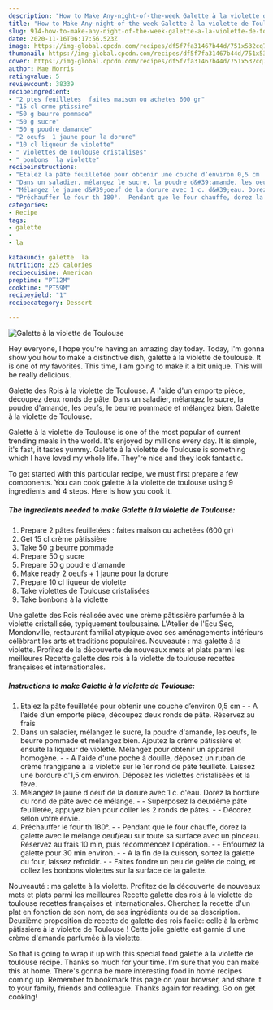```yaml
---
description: "How to Make Any-night-of-the-week Galette à la violette de Toulouse"
title: "How to Make Any-night-of-the-week Galette à la violette de Toulouse"
slug: 914-how-to-make-any-night-of-the-week-galette-a-la-violette-de-toulouse
date: 2020-11-16T06:17:56.523Z
image: https://img-global.cpcdn.com/recipes/df5f7fa31467b44d/751x532cq70/galette-a-la-violette-de-toulouse-photo-principale-de-la-recette.jpg
thumbnail: https://img-global.cpcdn.com/recipes/df5f7fa31467b44d/751x532cq70/galette-a-la-violette-de-toulouse-photo-principale-de-la-recette.jpg
cover: https://img-global.cpcdn.com/recipes/df5f7fa31467b44d/751x532cq70/galette-a-la-violette-de-toulouse-photo-principale-de-la-recette.jpg
author: Mae Morris
ratingvalue: 5
reviewcount: 38339
recipeingredient:
- "2 ptes feuilletes  faites maison ou achetes 600 gr"
- "15 cl crme ptissire"
- "50 g beurre pommade"
- "50 g sucre"
- "50 g poudre damande"
- "2 oeufs  1 jaune pour la dorure"
- "10 cl liqueur de violette"
- " violettes de Toulouse cristalises"
- " bonbons  la violette"
recipeinstructions:
- "Etalez la pâte feuilletée pour obtenir une couche d’environ 0,5 cm  A l’aide d’un emporte pièce, découpez deux ronds de pâte. Réservez au frais"
- "Dans un saladier, mélangez le sucre, la poudre d&#39;amande, les oeufs, le beurre pommade et mélangez bien. Ajoutez la crème pâtissière et ensuite la liqueur de violette. Mélangez pour obtenir un appareil homogène.  A l&#39;aide d&#39;une poche à douille, déposez un ruban de crème frangipane à la violette sur le 1er rond de pâte feuilleté. Laissez une bordure d&#39;1,5 cm environ. Déposez les violettes cristalisées et la fève."
- "Mélangez le jaune d&#39;oeuf de la dorure avec 1 c. d&#39;eau. Dorez la bordure du rond de pâte avec ce mélange.  Superposez la deuxième pâte feuilletée, appuyez bien pour coller les 2 ronds de pâtes.  Décorez selon votre envie."
- "Préchauffer le four th 180°.  Pendant que le four chauffe, dorez la galette avec le mélange oeuf/eau sur toute sa surface avec un pinceau. Réservez au frais 10 min, puis recommencez l&#39;opération.  Enfournez la galette pour 30 min environ.  A la fin de la cuisson, sortez la galette du four, laissez refroidir.  Faites fondre un peu de gelée de coing, et collez les bonbons violettes sur la surface de la galette."
categories:
- Recipe
tags:
- galette
- 
- la

katakunci: galette  la 
nutrition: 225 calories
recipecuisine: American
preptime: "PT12M"
cooktime: "PT59M"
recipeyield: "1"
recipecategory: Dessert

---
```



![Galette à la violette de Toulouse](https://img-global.cpcdn.com/recipes/df5f7fa31467b44d/751x532cq70/galette-a-la-violette-de-toulouse-photo-principale-de-la-recette.jpg)

Hey everyone, I hope you're having an amazing day today. Today, I'm gonna show you how to make a distinctive dish, galette à la violette de toulouse. It is one of my favorites. This time, I am going to make it a bit unique. This will be really delicious.

Galette des Rois à la violette de Toulouse. A l&#39;aide d&#39;un emporte pièce, découpez deux ronds de pâte. Dans un saladier, mélangez le sucre, la poudre d&#39;amande, les oeufs, le beurre pommade et mélangez bien. Galette à la violette de Toulouse.

Galette à la violette de Toulouse is one of the most popular of current trending meals in the world. It's enjoyed by millions every day. It is simple, it's fast, it tastes yummy. Galette à la violette de Toulouse is something which I have loved my whole life. They're nice and they look fantastic.


To get started with this particular recipe, we must first prepare a few components. You can cook galette à la violette de toulouse using 9 ingredients and 4 steps. Here is how you cook it.

<!--inarticleads1-->

##### The ingredients needed to make Galette à la violette de Toulouse:

1. Prepare 2 pâtes feuilletées : faites maison ou achetées (600 gr)
1. Get 15 cl crème pâtissière
1. Take 50 g beurre pommade
1. Prepare 50 g sucre
1. Prepare 50 g poudre d&#39;amande
1. Make ready 2 oeufs + 1 jaune pour la dorure
1. Prepare 10 cl liqueur de violette
1. Take  violettes de Toulouse cristalisées
1. Take  bonbons à la violette


Une galette des Rois réalisée avec une crème pâtissière parfumée à la violette cristallisée, typiquement toulousaine. L&#39;Atelier de l&#39;Ecu Sec, Mondonville, restaurant familial atypique avec ses aménagements intérieurs célèbrant les arts et traditions populaires. Nouveauté : ma galette à la violette. Profitez de la découverte de nouveaux mets et plats parmi les meilleures Recette galette des rois à la violette de toulouse recettes françaises et internationales. 

<!--inarticleads2-->

##### Instructions to make Galette à la violette de Toulouse:

1. Etalez la pâte feuilletée pour obtenir une couche d’environ 0,5 cm -  - A l’aide d’un emporte pièce, découpez deux ronds de pâte. Réservez au frais
1. Dans un saladier, mélangez le sucre, la poudre d&#39;amande, les oeufs, le beurre pommade et mélangez bien. Ajoutez la crème pâtissière et ensuite la liqueur de violette. Mélangez pour obtenir un appareil homogène. -  - A l&#39;aide d&#39;une poche à douille, déposez un ruban de crème frangipane à la violette sur le 1er rond de pâte feuilleté. Laissez une bordure d&#39;1,5 cm environ. Déposez les violettes cristalisées et la fève.
1. Mélangez le jaune d&#39;oeuf de la dorure avec 1 c. d&#39;eau. Dorez la bordure du rond de pâte avec ce mélange. -  - Superposez la deuxième pâte feuilletée, appuyez bien pour coller les 2 ronds de pâtes. -  - Décorez selon votre envie.
1. Préchauffer le four th 180°. -  - Pendant que le four chauffe, dorez la galette avec le mélange oeuf/eau sur toute sa surface avec un pinceau. Réservez au frais 10 min, puis recommencez l&#39;opération. -  - Enfournez la galette pour 30 min environ. -  - A la fin de la cuisson, sortez la galette du four, laissez refroidir. -  - Faites fondre un peu de gelée de coing, et collez les bonbons violettes sur la surface de la galette.


Nouveauté : ma galette à la violette. Profitez de la découverte de nouveaux mets et plats parmi les meilleures Recette galette des rois à la violette de toulouse recettes françaises et internationales. Cherchez la recette d&#39;un plat en fonction de son nom, de ses ingrédients ou de sa description. Deuxième proposition de recette de galette des rois facile: celle à la crème pâtissière à la violette de Toulouse ! Cette jolie galette est garnie d&#39;une crème d&#39;amande parfumée à la violette. 

So that is going to wrap it up with this special food galette à la violette de toulouse recipe. Thanks so much for your time. I'm sure that you can make this at home. There's gonna be more interesting food in home recipes coming up. Remember to bookmark this page on your browser, and share it to your family, friends and colleague. Thanks again for reading. Go on get cooking!
